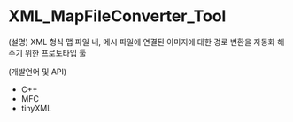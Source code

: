 # XML_MapFileConverter_Tool

(설명)
XML 형식 맵 파일 내, 메시 파일에 연결된 이미지에 대한 경로 변환을 자동화 해주기 위한 프로토타입 툴

(개발언어 및 API)
- C++
- MFC
- tinyXML
